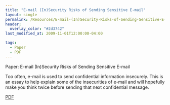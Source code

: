 ```yaml
---
title: "E-mail (In)Security Risks of Sending Sensitive E-mail"
layout: single
permalink: /Resources/E-mail-(In)Security-Risks-of-Sending-Sensitive-E-mail
header:
  overlay_color: "#2d3742"
last_modified_at: 2009-11-01T12:00:00-04:00

tags:
  - Paper
  - PDF
---
```

Paper: E-mail (In)Security Risks of Sending Sensitive E-mail

Too often, e-mail is used to send confidential information insecurely. This is an essay to help explain some of the insecurities of e-mail and will hopefully make you think twice before sending that next confidential message.

[PDF](/assets/pdf/20091123-Email_Insecurity.pdf)
